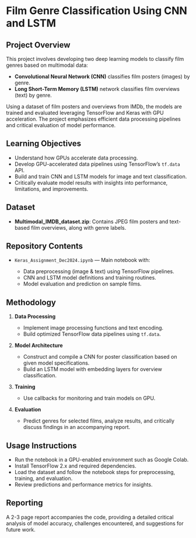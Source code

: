 
# Film Genre Classification Using CNN and LSTM

## Project Overview

This project involves developing two deep learning models to classify film genres based on multimodal data:

* **Convolutional Neural Network (CNN)** classifies film posters (images) by genre.
* **Long Short-Term Memory (LSTM)** network classifies film overviews (text) by genre.

Using a dataset of film posters and overviews from IMDb, the models are trained and evaluated leveraging TensorFlow and Keras with GPU acceleration. The project emphasizes efficient data processing pipelines and critical evaluation of model performance.

## Learning Objectives

* Understand how GPUs accelerate data processing.
* Develop GPU-accelerated data pipelines using TensorFlow’s `tf.data` API.
* Build and train CNN and LSTM models for image and text classification.
* Critically evaluate model results with insights into performance, limitations, and improvements.

## Dataset

* **Multimodal\_IMDB\_dataset.zip**: Contains JPEG film posters and text-based film overviews, along with genre labels.

## Repository Contents

* `Keras_Assignment_Dec2024.ipynb` — Main notebook with:

  * Data preprocessing (image & text) using TensorFlow pipelines.
  * CNN and LSTM model definitions and training routines.
  * Model evaluation and prediction on sample films.

## Methodology

1. **Data Processing**

   * Implement image processing functions and text encoding.
   * Build optimized TensorFlow data pipelines using `tf.data`.

2. **Model Architecture**

   * Construct and compile a CNN for poster classification based on given model specifications.
   * Build an LSTM model with embedding layers for overview classification.

3. **Training**

   * Use callbacks for monitoring and train models on GPU.

4. **Evaluation**

   * Predict genres for selected films, analyze results, and critically discuss findings in an accompanying report.

## Usage Instructions

* Run the notebook in a GPU-enabled environment such as Google Colab.
* Install TensorFlow 2.x and required dependencies.
* Load the dataset and follow the notebook steps for preprocessing, training, and evaluation.
* Review predictions and performance metrics for insights.

## Reporting

A 2-3 page report accompanies the code, providing a detailed critical analysis of model accuracy, challenges encountered, and suggestions for future work.
